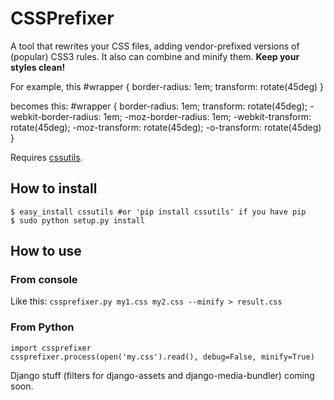 # CSSPrefixer #
A tool that rewrites your CSS files, adding vendor-prefixed versions of (popular) CSS3 rules. It also can combine and minify them. **Keep your styles clean!**

For example, this
    #wrapper {
        border-radius: 1em;
        transform: rotate(45deg)
    }

becomes this:
    #wrapper {
        border-radius: 1em;
        transform: rotate(45deg);
        -webkit-border-radius: 1em;
        -moz-border-radius: 1em;
        -webkit-transform: rotate(45deg);
        -moz-transform: rotate(45deg);
        -o-transform: rotate(45deg)
    }

Requires [cssutils](http://cthedot.de/cssutils/).

## How to install ##
    $ easy_install cssutils #or 'pip install cssutils' if you have pip
    $ sudo python setup.py install

## How to use ##
### From console ###
Like this:
`cssprefixer.py my1.css my2.css --minify > result.css`

### From Python ###
    import cssprefixer
    cssprefixer.process(open('my.css').read(), debug=False, minify=True)

Django stuff (filters for django-assets and django-media-bundler) coming soon.
